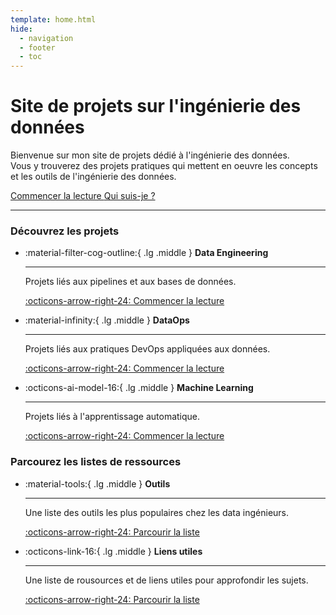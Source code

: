 ```yaml
---
template: home.html
hide:
  - navigation
  - footer
  - toc
---
```


# Site de projets sur **l'ingénierie des données**

Bienvenue sur mon site de projets dédié à l'ingénierie des données.  
Vous y trouverez des projets pratiques qui mettent en oeuvre les concepts et les outils de l'ingénierie des données.

<div class="container-buttons">
<a class="md-button md-button--primary" href='sql/getting-started/intro'>
Commencer la lecture
</a>
<a class="md-button" href='https://www.linkedin.com/in/pierre-rochet'>
Qui suis-je ?
</a>
</div>

---

### Découvrez les projets

<div class="grid cards" markdown>

<!-- prettier-ignore-start -->

-  :material-filter-cog-outline:{ .lg .middle } __Data Engineering__

    ---

    Projets liés aux pipelines et aux bases de données.

    [:octicons-arrow-right-24: Commencer la lecture](databases/)

-  :material-infinity:{ .lg .middle } __DataOps__

    ---

    Projets liés aux pratiques DevOps appliquées aux données.

    [:octicons-arrow-right-24: Commencer la lecture](dataops/)


-  :octicons-ai-model-16:{ .lg .middle } __Machine Learning__

    ---

    Projets liés à l'apprentissage automatique.

    [:octicons-arrow-right-24: Commencer la lecture](projects/machine-learning/deploy)


<!-- prettier-ignore-end -->

</div>

### Parcourez les listes de ressources

<div class="grid cards" markdown>

<!-- prettier-ignore-start -->
-  :material-tools:{ .lg .middle } __Outils__

    ---

    Une liste des outils les plus populaires chez les data ingénieurs.

    [:octicons-arrow-right-24: Parcourir la liste](tools/)

-  :octicons-link-16:{ .lg .middle } __Liens utiles__

    ---

    Une liste de rousources et de liens utiles pour approfondir les sujets.

    [:octicons-arrow-right-24: Parcourir la liste](resources/)


<!-- prettier-ignore-end -->

</div>

